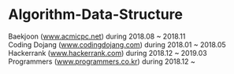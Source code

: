 # Algorithm-Data-Structure

Baekjoon (www.acmicpc.net) during 2018.08 ~ 2018.11 <br/>
Coding Dojang (www.codingdojang.com) during 2018.01 ~ 2018.05 <br/>
Hackerrank (www.hackerrank.com) during 2018.12 ~ 2019.03 <br/>
Programmers (www.programmers.co.kr) during 2018.12 ~ <br/>
